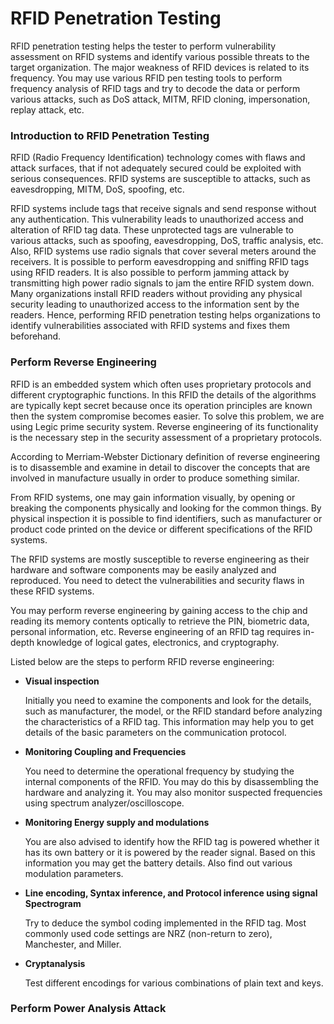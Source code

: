 # RFID Penetration Testing

RFID penetration testing helps the tester to perform vulnerability assessment on RFID systems and identify various possible threats to the target organization. The major weakness of RFID devices is related to its frequency. You may use various RFID pen testing tools to perform frequency analysis of RFID tags and try to decode the data or perform various attacks, such as DoS attack, MITM, RFID cloning, impersonation, replay attack, etc.

### Introduction to RFID Penetration Testing

RFID (Radio Frequency Identification) technology comes with flaws and attack surfaces, that if not adequately secured could be exploited with serious consequences. RFID systems are susceptible to attacks, such as eavesdropping, MITM, DoS, spoofing, etc. 

RFID systems include tags that receive signals and send response without any authentication. This vulnerability leads to unauthorized access and alteration of RFID tag data. These unprotected tags are vulnerable to various attacks, such as spoofing, eavesdropping, DoS, traffic analysis, etc. Also, RFID systems use radio signals that cover several meters around the receivers. It is possible to perform eavesdropping and sniffing RFID tags using RFID readers. It is also possible to perform jamming attack by transmitting high power radio signals to jam the entire RFID system down. Many organizations install RFID readers without providing any physical security leading to unauthorized access to the information sent by the readers. Hence, performing RFID penetration testing helps organizations to identify vulnerabilities associated with RFID systems and fixes them beforehand.

### Perform Reverse Engineering 

RFID is an embedded system which often uses proprietary protocols and different cryptographic functions. In this RFID the details of the algorithms are typically kept secret because once its operation principles are known then the system compromise becomes easier. To solve this problem, we are using Legic prime security system. Reverse engineering of its functionality is the necessary step in the security assessment of a proprietary protocols.

According to Merriam-Webster Dictionary definition of reverse engineering is to disassemble and examine in detail to discover the concepts that are involved in manufacture usually in order to produce something similar. 

From RFID systems, one may gain information visually, by opening or breaking the components physically and looking for the common things. By physical inspection it is possible to find identifiers, such as manufacturer or product code printed on the device or different specifications of the RFID systems. 

The RFID systems are mostly susceptible to reverse engineering as their hardware and software components may be easily analyzed and reproduced. You need to detect the vulnerabilities and security flaws in these RFID systems. 

You may perform reverse engineering by gaining access to the chip and reading its memory contents optically to retrieve the PIN, biometric data, personal information, etc. Reverse engineering of an RFID tag requires in-depth knowledge of logical gates, electronics, and cryptography.

Listed below are the steps to perform RFID reverse engineering:

- **Visual inspection**
  
  Initially you need to examine the components and look for the details, such as manufacturer, the model, or the RFID standard before analyzing the characteristics of a RFID tag. This information may help you to get details of the basic parameters on the communication protocol.
  
- **Monitoring Coupling and Frequencies**

  You need to determine the operational frequency by studying the internal components of the RFID. You may do this by disassembling the hardware and analyzing it. You may also monitor suspected frequencies using spectrum analyzer/oscilloscope.
- **Monitoring Energy supply and modulations**

  You are also advised to identify how the RFID tag is powered whether it has its own battery or it is powered by the reader signal. Based on this information you may get the battery details. Also find out various modulation parameters.
  
- **Line encoding, Syntax inference, and Protocol inference using signal Spectrogram**

  Try to deduce the symbol coding implemented in the RFID tag. Most commonly used code settings are NRZ (non-return to zero), Manchester, and Miller.
  
- **Cryptanalysis**

  Test different encodings for various combinations of plain text and keys.

### Perform Power Analysis Attack
